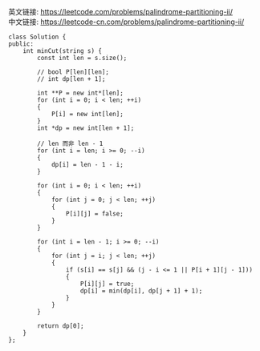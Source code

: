 英文链接: https://leetcode.com/problems/palindrome-partitioning-ii/  
中文链接: https://leetcode-cn.com/problems/palindrome-partitioning-ii/ 


```
class Solution {
public:
	int minCut(string s) {
		const int len = s.size();

		// bool P[len][len];
		// int dp[len + 1];

		int **P = new int*[len];
		for (int i = 0; i < len; ++i)
		{
			P[i] = new int[len];
		}
		int *dp = new int[len + 1];

		// len 而非 len - 1
		for (int i = len; i >= 0; --i)
		{
			dp[i] = len - 1 - i;
		}

		for (int i = 0; i < len; ++i)
		{
			for (int j = 0; j < len; ++j)
			{
				P[i][j] = false;
			}
		}

		for (int i = len - 1; i >= 0; --i)
		{
			for (int j = i; j < len; ++j)
			{
				if (s[i] == s[j] && (j - i <= 1 || P[i + 1][j - 1]))
				{
					P[i][j] = true;
					dp[i] = min(dp[i], dp[j + 1] + 1);
				}
			}
		}

		return dp[0];
	}
};
```
